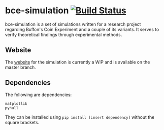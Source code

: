 # bce-simulation [![Build Status](https://travis-ci.org/wei2912/bce-simulation.svg?branch=master)](https://travis-ci.org/wei2912/bce-simulation)

bce-simulation is a set of simulations written for a research project regarding Buffon's Coin Experiment and a couple of its variants. It serves to verify theoretical findings through experimental methods.

## Website

The [website](http://bce-simulation.herokuapp.com/) for the simulation is currently a WIP and is available on the master branch.

## Dependencies

The following are dependencies:

	matplotlib
	pyhull

They can be installed using `pip install [insert dependency]` without the square brackets.

